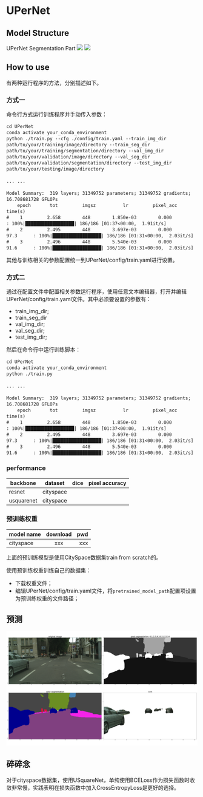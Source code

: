 # UPerNet
## Model Structure

UPerNet Segmentation Part
![](readme/UPerNet.png)
![](readme/net_utils.png)

## How to use

有两种运行程序的方法，分别描述如下。

### 方式一
命令行方式运行训练程序并手动传入参数：
```
cd UPerNet
conda activate your_conda_environment
python ./train.py --cfg ./config/train.yaml --train_img_dir path/to/your/training/image/directory --train_seg_dir path/to/your/training/segmentation/directory --val_img_dir path/to/your/validation/image/directory --val_seg_dir path/to/your/validation/segmentation/directory --test_img_dir path/to/your/testing/image/directory

... ...

Model Summary:  319 layers; 31349752 parameters; 31349752 gradients; 16.708681728 GFLOPs
    epoch       tot         imgsz          lr         pixel_acc         time(s)
#    1         2.658        448        1.850e-03        0.000                    : 100%|██████████████████| 186/186 [01:37<00:00,  1.91it/s]
#    2         2.495        448        3.697e-03        0.000          97.3      : 100%|██████████████████| 186/186 [01:31<00:00,  2.03it/s]
#    3         2.496        448        5.540e-03        0.000          91.6      : 100%|██████████████████| 186/186 [01:31<00:00,  2.03it/s]
```
其他与训练相关的参数配置统一到UPerNet/config/train.yaml进行设置。

### 方式二
通过在配置文件中配置相关参数运行程序，使用任意文本编辑器，打开并编辑UPerNet/config/train.yaml文件。其中必须要设置的参数有：
+ train_img_dir;
+ train_seg_dir
+ val_img_dir;
+ val_seg_dir;
+ test_img_dir;

然后在命令行中运行训练脚本：

```
cd UPerNet
conda activate your_conda_environment
python ./train.py

... ...

Model Summary:  319 layers; 31349752 parameters; 31349752 gradients; 16.708681728 GFLOPs
    epoch       tot         imgsz          lr         pixel_acc         time(s)
#    1         2.658        448        1.850e-03        0.000                    : 100%|██████████████████| 186/186 [01:37<00:00,  1.91it/s]
#    2         2.495        448        3.697e-03        0.000          97.3      : 100%|██████████████████| 186/186 [01:31<00:00,  2.03it/s]
#    3         2.496        448        5.540e-03        0.000          91.6      : 100%|██████████████████| 186/186 [01:31<00:00,  2.03it/s]
```

### performance
| backbone       | dataset   |   dice  |  pixel accuracy |
| ----------     | -------   | ------- | ------------    | 
| resnet         | cityspace |         |                 |
| usquarenet     | cityspace |         |                 |

### 预训练权重
| model name   | download |   pwd |
| :------------- | :----------: | ------------: |
| cityspace        |    xxx     |         xxx |

上面的预训练模型是使用CitySpace数据集train from scratch的。

使用预训练权重训练自己的数据集：
+ 下载权重文件；
+ 编辑UPerNet/config/train.yaml文件，将```pretrained_model_path```配置项设置为预训练权重的文件路径；

## 预测

![](readme/prediction_upernet.jpg)

## 碎碎念
对于cityspace数据集，使用USquareNet，单纯使用BCELoss作为损失函数时收敛非常慢，实践表明在损失函数中加入CrossEntropyLoss是更好的选择。